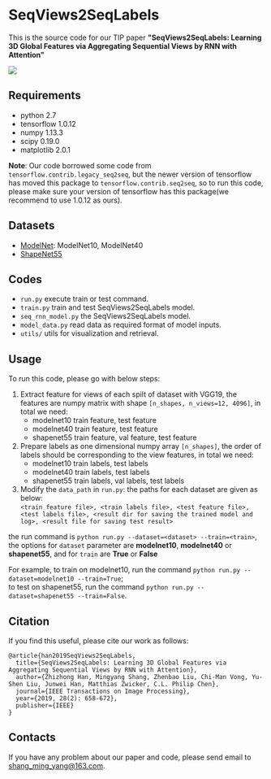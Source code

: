 # SeqViews2SeqLabels
This is the source code for our TIP paper **"SeqViews2SeqLabels: Learning 3D Global Features via Aggregating Sequential Views by RNN with Attention"**

![](http://cgcad.thss.tsinghua.edu.cn/liuyushen/main/small/SeqViews2SeqLabels.png)

## Requirements
+ python 2.7
+ tensorflow 1.0.12
+ numpy 1.13.3
+ scipy 0.19.0
+ matplotlib 2.0.1

**Note**: Our code borrowed some code from `tensorflow.contrib.legacy_seq2seq`, but the newer version of tensorflow has moved this package to `tensorflow.contrib.seq2seq`, so to run this code, please make sure 
your version of tensorflow has this package(we recommend to use 1.0.12 as ours).

## Datasets
+ [ModelNet](http://modelnet.cs.princeton.edu/): ModelNet10, ModelNet40
+ [ShapeNet55](https://www.shapenet.org/)


## Codes
+ `run.py` execute train or test command.
+ `train.py` train and test SeqViews2SeqLabels model.
+ `seq_rnn_model.py` the SeqViews2SeqLabels model.
+ `model_data.py` read data as required format of model inputs.
+ `utils/` utils for visualization and retrieval.

## Usage
To run this code, please go with below steps:
1. Extract feature for views of each spilt of dataset with VGG19, the features are numpy matrix with shape  `[n_shapes, n_views=12, 4096]`, in total we need:
	+ modelnet10 train feature, test feature
	+ modelnet40 train feature, test feature
	+ shapenet55 train feature, val feature, test feature 
2. Prepare labels as one dimensional numpy array `[n_shapes]`, the order of labels should be corresponding to the view features, in total we need:
	+ modelnet10 train labels, test labels
	+ modelnet40 train labels, test labels
	+ shapenet55 train labels, val labels, test labels
3. Modify the `data_path` in `run.py`:
	the paths for each dataset are given as below:<br />
	`<train feature file>, <train labels file>, <test feature file>, <test labels file>, <result dir for saving the trained model and log>, <result file for saving test result>`

the run command is `python run.py --dataset=<dataset> --train=<train>`, 
	the options for `dataset` parameter are **modelnet10**, **modelnet40** or **shapenet55**,
	and for `train` are **True** or **False**

For example, to train on modelnet10, run the command `python run.py --dataset=modelnet10 --train=True`;<br/>
to test on shapenet55, run the command `python run.py --dataset=shapenet55 --train=False`.

## Citation
If you find this useful, please cite our work as follows:
```
@article{han2019SeqViews2SeqLabels,
  title={SeqViews2SeqLabels: Learning 3D Global Features via Aggregating Sequential Views by RNN with Attention},
  author={Zhizhong Han, Mingyang Shang, Zhenbao Liu, Chi-Man Vong, Yu-Shen Liu, Junwei Han, Matthias Zwicker, C.L. Philip Chen},
  journal={IEEE Transactions on Image Processing},
  year={2019, 28(2): 658-672},
  publisher={IEEE}
}
```

## Contacts
If you have any problem about our paper and code, please send email to [shang_ming_yang@163.com](mailto:shang_ming_yang@163.com).
